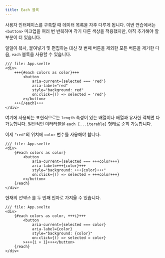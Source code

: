 ```yaml
---
title: Each 블록
---
```


사용자 인터페이스를 구축할 때 데이터 목록을 자주 다루게 됩니다. 이번 연습에서는 `<button>` 마크업을 여러 번 반복하며 각기 다른 색상을 적용했지만, 아직 추가해야 할 부분이 더 있습니다.

일일이 복사, 붙여넣기 및 편집하는 대신 첫 번째 버튼을 제외한 모든 버튼을 제거한 다음, `each` 블록을 사용할 수 있습니다.

```svelte
/// file: App.svelte
<div>
	+++{#each colors as color}+++
		<button
			aria-current={selected === 'red'}
			aria-label="red"
			style="background: red"
			on:click={() => selected = 'red'}
		></button>
	+++{/each}+++
</div>
```

여기에 사용되는 표현식으로는 `length` 속성이 있는 배열이나 배열과 유사한 객체면 다 가능합니다. 일반적인 이터러블을 `each [...iterable]` 형태로 순회 가능합니다.

이제 `"red"`의 위치에 `color` 변수를 사용해야 합니다.

```svelte
/// file: App.svelte
<div>
	{#each colors as color}
		<button
			aria-current={selected === +++color+++}
			aria-label=+++{color}+++
			style="background: +++{color}+++"
			on:click={() => selected = +++color+++}
		></button>
	{/each}
</div>
```

현재의 _인덱스_ 를 두 번째 인자로 가져올 수 있습니다.

```svelte
/// file: App.svelte
<div>
	{#each colors as color, +++i}+++
		<button
			aria-current={selected === color}
			aria-label={color}
			style="background: {color}"
			on:click={() => selected = color}
		>+++{i + 1}+++</button>
	{/each}
</div>
```
